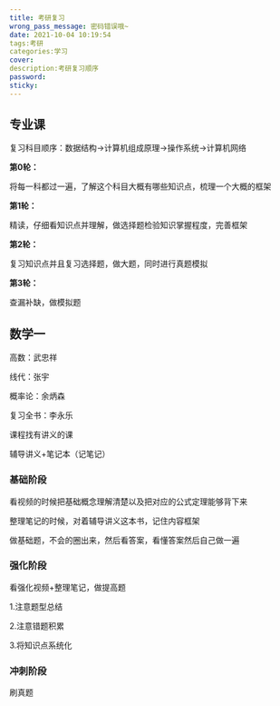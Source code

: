 ```yaml
---
title: 考研复习
wrong_pass_message: 密码错误哦~
date: 2021-10-04 10:19:54
tags:考研
categories:学习
cover:
description:考研复习顺序
password:
sticky:
---
```


## 专业课

 复习科目顺序：数据结构->计算机组成原理->操作系统->计算机网络



**第0轮：**

将每一科都过一遍，了解这个科目大概有哪些知识点，梳理一个大概的框架



**第1轮：**

精读，仔细看知识点并理解，做选择题检验知识掌握程度，完善框架



**第2轮：**

复习知识点并且复习选择题，做大题，同时进行真题模拟



**第3轮：**

查漏补缺，做模拟题







## 数学一

高数：武忠祥

线代：张宇

概率论：余炳森

复习全书：李永乐

课程找有讲义的课



辅导讲义+笔记本（记笔记）

### 基础阶段

看视频的时候把基础概念理解清楚以及把对应的公式定理能够背下来

整理笔记的时候，对着辅导讲义这本书，记住内容框架

做基础题，不会的圈出来，然后看答案，看懂答案然后自己做一遍



### 强化阶段

看强化视频+整理笔记，做提高题



1.注意题型总结

2.注意错题积累

3.将知识点系统化



### 冲刺阶段

刷真题
